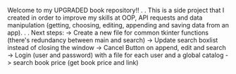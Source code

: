 Welcome to my UPGRADED book repository!!
.
.
This is a side project that I created in order to improve my skills at OOP, API requests and data manipulation (getting, choosing, editing, appending and saving data from an app).
.
.
Next steps:
-> Create a new file for common tkinter functions (there's redundancy between main and search)
-> Update search boxlist instead of closing the window
-> Cancel Button on append, edit and search
-> Login (user and password) with a file for each user and a global catalog
-> search book price (get book price and link)

